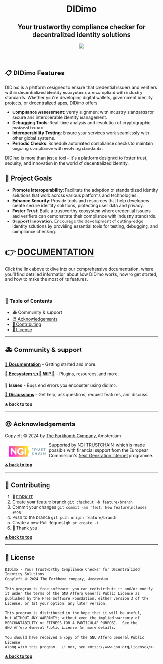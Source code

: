 <div align="center">

# DIDimo
## Your trustworthy compliance checker for decentralized identity solutions

<img src="https://repository-images.githubusercontent.com/731107747/afa784ae-ee9f-4101-8cc8-440b839303d8" width="1000">
</div>
<br><br>

## 📋 DIDimo Features

DIDimo is a platform designed to ensure that credential issuers and verifiers within decentralized identity ecosystems are compliant with industry standards. Whether you're developing digital wallets, government identity projects, or decentralized apps, DIDimo offers:

- **Compliance Assessment**: Verify alignment with industry standards for secure and interoperable identity management.
- **Debugging Tools**: Real-time analysis and resolution of cryptographic protocol issues.
- **Interoperability Testing**: Ensure your services work seamlessly with other global systems.
- **Periodic Checks**: Schedule automated compliance checks to maintain ongoing compliance with evolving standards.

DIDimo is more than just a tool – it's a platform designed to foster trust, security, and innovation in the world of decentralized identity.

## 🎯 Project Goals

- **Promote Interoperability**: Facilitate the adoption of standardized identity solutions that work across various platforms and technologies.
- **Enhance Security**: Provide tools and resources that help developers create secure identity solutions, protecting user data and privacy.
- **Foster Trust**: Build a trustworthy ecosystem where credential issuers and verifiers can demonstrate their compliance with industry standards.
- **Support Innovation**: Encourage the development of cutting-edge identity solutions by providing essential tools for testing, debugging, and compliance checking.

# 👉 [DOCUMENTATION](https://forkbombeu.github.io/DIDimo/)

Click the link above to dive into our comprehensive documentation, where you’ll find detailed information about how DIDimo works, how to get started, and how to make the most of its features.

<br>

<div id="toc">

### 🚩 Table of Contents

- [🚑 Community & support](#-community--support)
- [😍 Acknowledgements](#-acknowledgements)
- [👤 Contributing](#-contributing)
- [💼 License](#-license)

</div>

***
## 🚑 Community & support

**[📝 Documentation](https://forkbombeu.github.io/DIDimo/)** - Getting started and more.

**[🌱 Ecosystem 👈 🚧 WIP 🚧](https://github.com/forkbombeu/didimo_plugins)** - Plugins, resources, and more.

**[🚩 Issues](../../issues)** - Bugs end errors you encounter using didimo.

**[💬 Discussions](../../discussions)** - Get help, ask questions, request features, and discuss.


**[🔝 back to top](#toc)**

***
## 😍 Acknowledgements

Copyleft 🄯 2024 by [The Forkbomb Company](https://www.forkbomb.solutions), Amsterdam

<img align="left" src="https://github.com/ForkbombEu/DIDroom/raw/main/images/logo-ngi-trustchain-positive-rgb-PNG.png" width="145">

Supported by [NGI TRUSTCHAIN](https://trustchain.ngi.eu/), which is made possible with financial support from the European Commission's [Next Generation Internet](https://ngi.eu/) programme.

**[🔝 back to top](#toc)**

***
## 👤 Contributing

1.  🔀 [FORK IT](../../fork)
2.  Create your feature branch `git checkout -b feature/branch`
3.  Commit your changes `git commit -am 'feat: New feature\ncloses #398'`
4.  Push to the branch `git push origin feature/branch`
5.  Create a new Pull Request `gh pr create -f`
6.  🙏 Thank you


**[🔝 back to top](#toc)**

***
## 💼 License
    DIDimo - Your Trustworthy Compliance Checker for Decentralized Identity Solutions
    Copyleft 🄯 2024 The Forkbomb company, Amsterdam

    This program is free software: you can redistribute it and/or modify
    it under the terms of the GNU Affero General Public License as
    published by the Free Software Foundation, either version 3 of the
    License, or (at your option) any later version.

    This program is distributed in the hope that it will be useful,
    but WITHOUT ANY WARRANTY; without even the implied warranty of
    MERCHANTABILITY or FITNESS FOR A PARTICULAR PURPOSE.  See the
    GNU Affero General Public License for more details.

    You should have received a copy of the GNU Affero General Public License
    along with this program.  If not, see <http://www.gnu.org/licenses/>.

**[🔝 back to top](#toc)**
